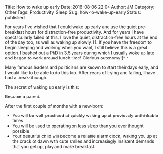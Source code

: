 Title: How to wake up early
Date: 2016-08-06 22:04
Author: JM
Category: Other
Tags: Productivity, Sleep
Slug: how-to-wake-up-early
Status: published

For years I've wished that I could wake up early and use the quiet
pre-breakfast hours for distraction-free productivity. And for years I
have spectacularly failed at this. I love the quiet, distraction-free
hours at the end of the day too, as well as waking up slowly. \[1. If
you have the freedom to begin sleeping and working when you want, I
still believe this is a great option. I bashed out a PhD in 3.5 years
during which I usually woke up late and began to work around lunch time!
Glorious autonomy!\]^ ^

Many famous leaders and politicians are known to start their days early,
and I would like to be able to do this too. After years of trying and
failing, I have had a break-through.

The secret of waking up early is this:

Become a parent.

After the first couple of months with a new-born:

-   You will be well-practiced at quickly waking up at previously
    unthinkable times
-   You will be used to operating on less sleep than you ever thought
    possible
-   Your beautiful child will become a reliable alarm clock, waking you
    up at the crack of dawn with cute smiles and increasingly insistent
    demands that you get up, play and make breakfast.

 
